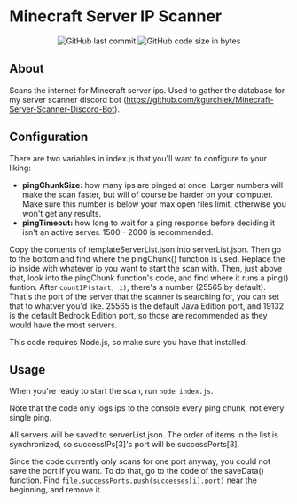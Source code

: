 # Minecraft Server IP Scanner

<div align="center">
    <img src="https://img.shields.io/github/last-commit/kgurchiek/Minecraft-Server-IP-Scanner" alt="GitHub last commit"/>
    <img src="https://img.shields.io/github/languages/code-size/kgurchiek/Minecraft-Server-IP-Scanner" alt="GitHub code size in bytes"/>
</div>

## About
Scans the internet for Minecraft server ips. Used to gather the database for my server scanner discord bot (https://github.com/kgurchiek/Minecraft-Server-Scanner-Discord-Bot).

## Configuration
There are two variables in index.js that you'll want to configure to your liking:
- **pingChunkSize:** how many ips are pinged at once. Larger numbers will make the scan faster, but will of course be harder on your computer. Make sure this number is below your max open files limit, otherwise you won't get any results.
- **pingTimeout:** how long to wait for a ping response before deciding it isn't an active server. 1500 - 2000 is recommended.

Copy the contents of templateServerList.json into serverList.json. Then go to the bottom and find where the pingChunk() function is used. Replace the ip inside with whatever ip you want to start the scan with. Then, just above that, look into the pingChunk function's code, and find where it runs a ping() funtion. After `countIP(start, i)`, there's a number (25565 by default). That's the port of the server that the scanner is searching for, you can set that to whatver you'd like. 25565 is the default Java Edition port, and 19132 is the default Bedrock Edition port, so those are recommended as they would have the most servers.

This code requires Node.js, so make sure you have that installed.

## Usage
When you're ready to start the scan, run `node index.js`.

Note that the code only logs ips to the console every ping chunk, not every single ping.

All servers will be saved to serverList.json. The order of items in the list is synchronized, so successIPs[3]'s port will be successPorts[3]. 

Since the code currently only scans for one port anyway, you could not save the port if you want. To do that, go to the code of the saveData() function. Find `file.successPorts.push(successes[i].port)` near the beginning, and remove it.
